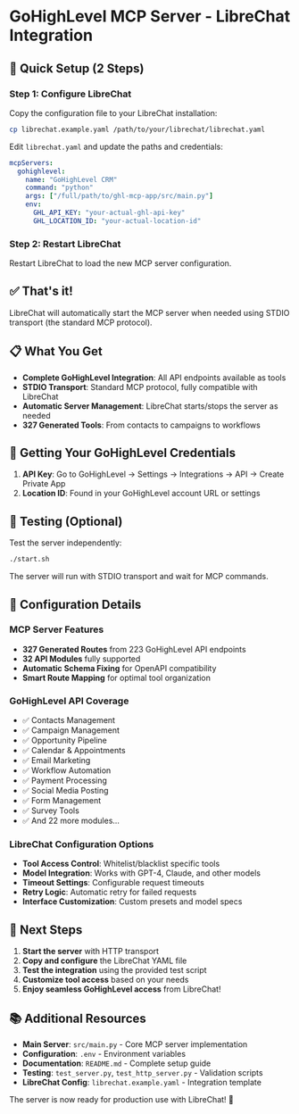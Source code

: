 # GoHighLevel MCP Server - LibreChat Integration

## 🚀 Quick Setup (2 Steps)

### Step 1: Configure LibreChat
Copy the configuration file to your LibreChat installation:
```bash
cp librechat.example.yaml /path/to/your/librechat/librechat.yaml
```

Edit `librechat.yaml` and update the paths and credentials:
```yaml
mcpServers:
  gohighlevel:
    name: "GoHighLevel CRM"
    command: "python"
    args: ["/full/path/to/ghl-mcp-app/src/main.py"]
    env:
      GHL_API_KEY: "your-actual-ghl-api-key"
      GHL_LOCATION_ID: "your-actual-location-id"
```

### Step 2: Restart LibreChat
Restart LibreChat to load the new MCP server configuration.

## ✅ That's it!

LibreChat will automatically start the MCP server when needed using STDIO transport (the standard MCP protocol).

## 📋 What You Get

- **Complete GoHighLevel Integration**: All API endpoints available as tools
- **STDIO Transport**: Standard MCP protocol, fully compatible with LibreChat
- **Automatic Server Management**: LibreChat starts/stops the server as needed
- **327 Generated Tools**: From contacts to campaigns to workflows

## 🔧 Getting Your GoHighLevel Credentials

1. **API Key**: Go to GoHighLevel → Settings → Integrations → API → Create Private App
2. **Location ID**: Found in your GoHighLevel account URL or settings

## 🧪 Testing (Optional)

Test the server independently:
```bash
./start.sh
```

The server will run with STDIO transport and wait for MCP commands.

## 🔧 Configuration Details

### MCP Server Features
- **327 Generated Routes** from 223 GoHighLevel API endpoints
- **32 API Modules** fully supported
- **Automatic Schema Fixing** for OpenAPI compatibility
- **Smart Route Mapping** for optimal tool organization

### GoHighLevel API Coverage
- ✅ Contacts Management
- ✅ Campaign Management  
- ✅ Opportunity Pipeline
- ✅ Calendar & Appointments
- ✅ Email Marketing
- ✅ Workflow Automation
- ✅ Payment Processing
- ✅ Social Media Posting
- ✅ Form Management
- ✅ Survey Tools
- ✅ And 22 more modules...

### LibreChat Configuration Options
- **Tool Access Control**: Whitelist/blacklist specific tools
- **Model Integration**: Works with GPT-4, Claude, and other models  
- **Timeout Settings**: Configurable request timeouts
- **Retry Logic**: Automatic retry for failed requests
- **Interface Customization**: Custom presets and model specs

## 🎯 Next Steps

1. **Start the server** with HTTP transport
2. **Copy and configure** the LibreChat YAML file
3. **Test the integration** using the provided test script
4. **Customize tool access** based on your needs
5. **Enjoy seamless GoHighLevel access** from LibreChat!

## 📚 Additional Resources

- **Main Server**: `src/main.py` - Core MCP server implementation
- **Configuration**: `.env` - Environment variables
- **Documentation**: `README.md` - Complete setup guide
- **Testing**: `test_server.py`, `test_http_server.py` - Validation scripts
- **LibreChat Config**: `librechat.example.yaml` - Integration template

The server is now ready for production use with LibreChat! 🎉
